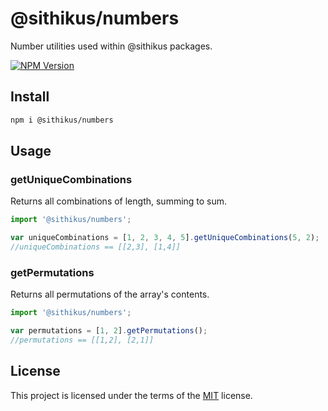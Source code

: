 # @sithikus/numbers

Number utilities used within @sithikus packages.

[![NPM Version][npm-image]][npm-url]

[npm-image]: https://img.shields.io/npm/v/@sithikus/numbers.svg
[npm-url]: https://npmjs.org/package/@sithikus/numbers

## Install

```bash
npm i @sithikus/numbers
```

## Usage

### getUniqueCombinations
Returns all combinations of length, summing to sum.

```javascript
import '@sithikus/numbers';

var uniqueCombinations = [1, 2, 3, 4, 5].getUniqueCombinations(5, 2); 
//uniqueCombinations == [[2,3], [1,4]]
```

### getPermutations
Returns all permutations of the array's contents.

```javascript
import '@sithikus/numbers';

var permutations = [1, 2].getPermutations(); 
//permutations == [[1,2], [2,1]]
```

## License

This project is licensed under the terms of the [MIT](https://choosealicense.com/licenses/mit/) license.